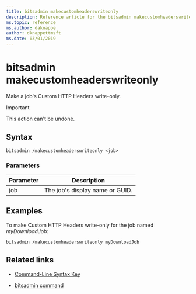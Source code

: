```yaml
---
title: bitsadmin makecustomheaderswriteonly
description: Reference article for the bitsadmin makecustomheaderswriteonly command, which make a job's Custom HTTP Headers write-only.
ms.topic: reference
ms.author: daknappe
author: dknappettmsft
ms.date: 03/01/2019
---
```


# bitsadmin makecustomheaderswriteonly

Make a job's Custom HTTP Headers write-only.

> [!IMPORTANT]
> This action can't be undone.

## Syntax

```
bitsadmin /makecustomheaderswriteonly <job>
```

### Parameters

| Parameter | Description |
| -------------- | -------------- |
| job | The job's display name or GUID. |

## Examples

To make Custom HTTP Headers write-only for the job named *myDownloadJob*:

```
bitsadmin /makecustomheaderswriteonly myDownloadJob
```

## Related links

- [Command-Line Syntax Key](command-line-syntax-key.md)

- [bitsadmin command](bitsadmin.md)
